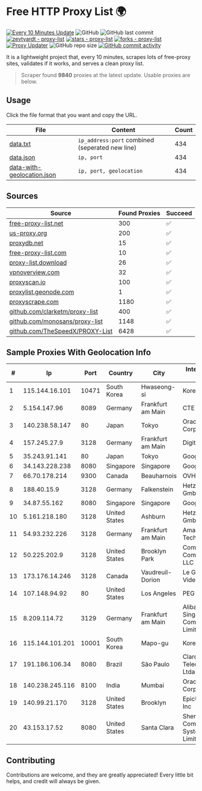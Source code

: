 
# Free HTTP Proxy List 🌍

[![Every 10 Minutes Update](https://github.com/mertguvencli/http-proxy-list/actions/workflows/main.yml/badge.svg?branch=main)](https://github.com/mertguvencli/http-proxy-list/actions/workflows/main.yml)
![GitHub](https://img.shields.io/github/license/mertguvencli/http-proxy-list)
![GitHub last commit](https://img.shields.io/github/last-commit/mertguvencli/http-proxy-list)
[![zevtyardt - proxy-list](https://img.shields.io/static/v1?label=zevtyardt&message=proxy-list&color=blue&logo=github)](https://github.com/zevtyardt/proxy-list "Go to GitHub repo")
[![stars - proxy-list](https://img.shields.io/github/stars/zevtyardt/proxy-list?style=social)](https://github.com/zevtyardt/proxy-list)
[![forks - proxy-list](https://img.shields.io/github/forks/zevtyardt/proxy-list?style=social)](https://github.com/zevtyardt/proxy-list)
[![Proxy Updater](https://github.com/zevtyardt/proxy-list/workflows/Proxy%20Updater/badge.svg)](https://github.com/zevtyardt/proxy-list/actions?query=workflow:"Proxy+Updater")
![GitHub repo size](https://img.shields.io/github/repo-size/zevtyardt/proxy-list)
[![GitHub commit activity](https://img.shields.io/github/commit-activity/m/zevtyardt/proxy-list?logo=commits)](https://github.com/zevtyardt/proxy-list/commits/main)

It is a lightweight project that, every 10 minutes, scrapes lots of free-proxy sites, validates if it works, and serves a clean proxy list.

> Scraper found **9840** proxies at the latest update. Usable proxies are below.

## Usage

Click the file format that you want and copy the URL.

|File|Content|Count|
|----|-------|-----|
|[data.txt](https://raw.githubusercontent.com/mertguvencli/http-proxy-list/main/proxy-list/data.txt)|`ip_address:port` combined (seperated new line)|434|
|[data.json](https://raw.githubusercontent.com/mertguvencli/http-proxy-list/main/proxy-list/data.json)|`ip, port`|434|
|[data-with-geolocation.json](https://raw.githubusercontent.com/mertguvencli/http-proxy-list/main/proxy-list/data-with-geolocation.json)|`ip, port, geolocation`|434|

## Sources

|Source|Found Proxies|Succeed|
|------|-------------|-------|
|[free-proxy-list.net](https://free-proxy-list.net)|300|✅|
|[us-proxy.org](https://www.us-proxy.org)|200|✅|
|[proxydb.net](http://proxydb.net)|15|✅|
|[free-proxy-list.com](https://free-proxy-list.com/?page=&port=&type%5B%5D=http&type%5B%5D=https&up_time=0&search=Search)|10|✅|
|[proxy-list.download](https://www.proxy-list.download/HTTP)|26|✅|
|[vpnoverview.com](https://vpnoverview.com/privacy/anonymous-browsing/free-proxy-servers)|32|✅|
|[proxyscan.io](https://www.proxyscan.io)|100|✅|
|[proxylist.geonode.com](https://proxylist.geonode.com/api/proxy-list?limit=300&page=1&sort_by=lastChecked&sort_type=desc&protocols=http,https)|1|✅|
|[proxyscrape.com](https://api.proxyscrape.com/v2/?request=displayproxies&protocol=http&timeout=10000&country=all&ssl=all&anonymity=all)|1180|✅|
|[github.com/clarketm/proxy-list](https://raw.githubusercontent.com/clarketm/proxy-list/master/proxy-list-raw.txt)|400|✅|
|[github.com/monosans/proxy-list](https://raw.githubusercontent.com/monosans/proxy-list/main/proxies/http.txt)|1148|✅|
|[github.com/TheSpeedX/PROXY-List](https://raw.githubusercontent.com/TheSpeedX/PROXY-List/master/http.txt)|6428|✅|


## Sample Proxies With Geolocation Info

|#|Ip|Port|Country|City|Internet Service Provider|
|-|--|----|-------|----|-------------------------|
|1|115.144.16.101|10471|South Korea|Hwaseong-si|Korea Telecom|
|2|5.154.147.96|8089|Germany|Frankfurt am Main|CTE|
|3|140.238.58.147|80|Japan|Tokyo|Oracle Corporation|
|4|157.245.27.9|3128|Germany|Frankfurt am Main|DigitalOcean, LLC|
|5|35.243.91.141|80|Japan|Tokyo|Google LLC|
|6|34.143.228.238|8080|Singapore|Singapore|Google LLC|
|7|66.70.178.214|9300|Canada|Beauharnois|OVH SAS|
|8|188.40.15.9|3128|Germany|Falkenstein|Hetzner Online GmbH|
|9|34.87.55.162|8080|Singapore|Singapore|Google LLC|
|10|5.161.218.180|3128|United States|Ashburn|Hetzner Online GmbH|
|11|54.93.232.226|3128|Germany|Frankfurt am Main|Amazon Technologies Inc.|
|12|50.225.202.9|3128|United States|Brooklyn Park|Comcast Cable Communications, LLC|
|13|173.176.14.246|3128|Canada|Vaudreuil-Dorion|Le Groupe Videotron Ltee|
|14|107.148.94.92|80|United States|Los Angeles|PEG TECH INC|
|15|8.209.114.72|3129|Germany|Frankfurt am Main|Alibaba.com Singapore E-Commerce Private Limited|
|16|115.144.101.201|10001|South Korea|Mapo-gu|Korea Telecom|
|17|191.186.106.34|8080|Brazil|São Paulo|Claro NXT Telecomunicacoes Ltda|
|18|140.238.245.116|8100|India|Mumbai|Oracle Corporation|
|19|140.99.21.170|3128|United States|Brooklyn|EpicUp Holdings Inc|
|20|43.153.17.52|8080|United States|Santa Clara|Shenzhen Tencent Computer Systems Company Limited|



## Contributing

Contributions are welcome, and they are greatly appreciated! Every
little bit helps, and credit will always be given.


